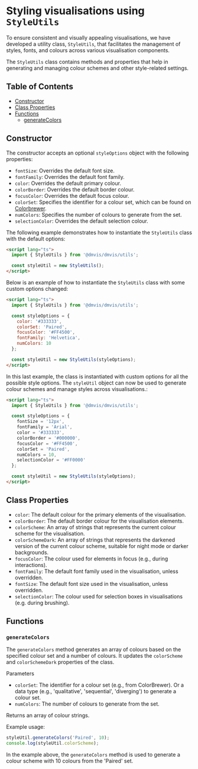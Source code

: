 # Styling visualisations using `StyleUtils`

To ensure consistent and visually appealing visualisations, we have developed a utility class, `StyleUtils`, that facilitates the management of styles, fonts, and colours across various visualisation components.

The `StyleUtils` class contains methods and properties that help in generating and managing colour schemes and other style-related settings.

## Table of Contents

- [Constructor](#constructor)
- [Class Properties](#class-properties)
- [Functions](#functions)
  - [generateColors](#generatecolors)

## Constructor

The constructor accepts an optional `styleOptions` object with the following properties:

- `fontSize`: Overrides the default font size.
- `fontFamily`: Overrides the default font family.
- `color`: Overrides the default primary colour.
- `colorBorder`: Overrides the default border colour.
- `focusColor`: Overrides the default focus colour.
- `colorSet`: Specifies the identifier for a colour set, which can be found on [Colorbrewer](https://colorbrewer2.org/).
- `numColors`: Specifies the number of colours to generate from the set.
- `selectionColor`: Overrides the default selection colour.

The following example demonstrates how to instantiate the `StyleUtils` class with the default options:

```html
<script lang="ts">
  import { StyleUtils } from '@dmvis/dmvis/utils';

  const styleUtil = new StyleUtils();
</script>
```

Below is an example of how to instantiate the `StyleUtils` class with some custom options changed:

```html
<script lang="ts">
  import { StyleUtils } from '@dmvis/dmvis/utils';

  const styleOptions = {
    color: '#333333',
    colorSet: 'Paired',
    focusColor: '#FF4500',
    fontFamily: 'Helvetica',
    numColors: 10
  };

  const styleUtil = new StyleUtils(styleOptions);
</script>
```

In this last example, the class is instantiated with custom options for all the possible style options. The `styleUtil` object can now be used to generate colour schemes and manage styles across visualisations.:

```html
<script lang="ts">
  import { StyleUtils } from '@dmvis/dmvis/utils';

  const styleOptions = {
    fontSize = '12px',
    fontFamily = 'Arial',
    color = '#333333',
    colorBorder = '#000000',
    focusColor = '#FF4500',
    colorSet = 'Paired',
    numColors = 10,
    selectionColor = '#FF0000'
  };

  const styleUtil = new StyleUtils(styleOptions);
</script>
```

## Class Properties

- `color`: The default colour for the primary elements of the visualisation.
- `colorBorder`: The default border colour for the visualisation elements.
- `colorScheme`: An array of strings that represents the current colour scheme for the visualisation.
- `colorSchemeDark`: An array of strings that represents the darkened version of the current colour scheme, suitable for night mode or darker backgrounds.
- `focusColor`: The colour used for elements in focus (e.g., during interactions).
- `fontFamily`: The default font family used in the visualisation, unless overridden.
- `fontSize`: The default font size used in the visualisation, unless overridden.
- `selectionColor`: The colour used for selection boxes in visualisations (e.g. during brushing).

## Functions

### `generateColors`

The `generateColors` method generates an array of colours based on the specified colour set and a number of colours. It updates the `colorScheme` and `colorSchemeDark` properties of the class.

Parameters

- `colorSet`: The identifier for a colour set (e.g., from ColorBrewer). Or a data type (e.g., 'qualitative', 'sequential', 'diverging') to generate a colour set.
- `numColors`: The number of colours to generate from the set.

Returns an array of colour strings.

Example usage:

```javascript
styleUtil.generateColors('Paired', 10);
console.log(styleUtil.colorScheme);
```

In the example above, the `generateColors` method is used to generate a colour scheme with 10 colours from the 'Paired' set.
